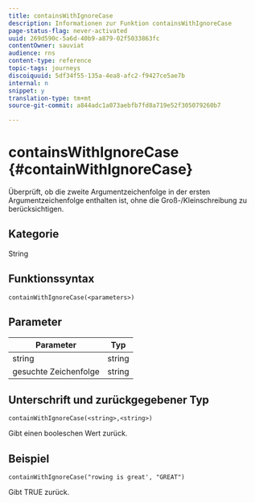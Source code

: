 ```yaml
---
title: containsWithIgnoreCase
description: Informationen zur Funktion containsWithIgnoreCase
page-status-flag: never-activated
uuid: 269d590c-5a6d-40b9-a879-02f5033863fc
contentOwner: sauviat
audience: rns
content-type: reference
topic-tags: journeys
discoiquuid: 5df34f55-135a-4ea8-afc2-f9427ce5ae7b
internal: n
snippet: y
translation-type: tm+mt
source-git-commit: a844adc1a073aebfb7fd8a719e52f305079260b7

---
```



# containsWithIgnoreCase {#containWithIgnoreCase}

Überprüft, ob die zweite Argumentzeichenfolge in der ersten Argumentzeichenfolge enthalten ist, ohne die Groß-/Kleinschreibung zu berücksichtigen.

## Kategorie

String

## Funktionssyntax

`containWithIgnoreCase(<parameters>)`

## Parameter

| Parameter | Typ |
|-----------|------------------|
| string | string |
| gesuchte Zeichenfolge | string |

## Unterschrift und zurückgegebener Typ

`containWithIgnoreCase(<string>,<string>)`

Gibt einen booleschen Wert zurück.

## Beispiel

`containWithIgnoreCase("rowing is great', "GREAT")`

Gibt TRUE zurück.
